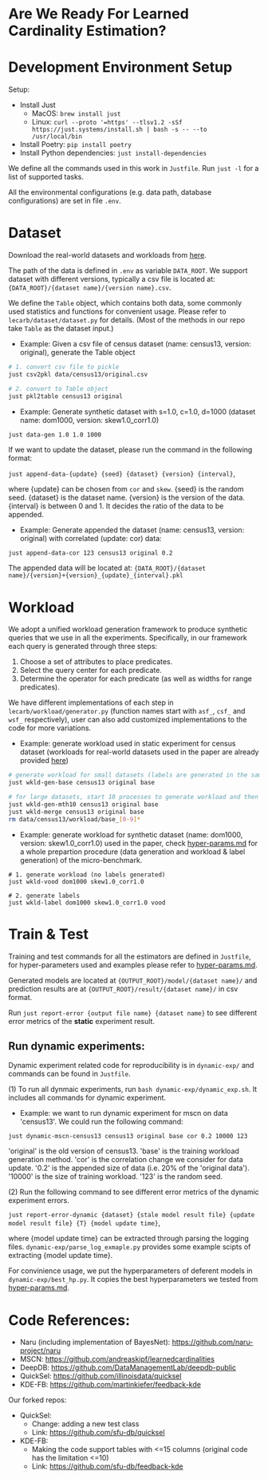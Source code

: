 # Are We Ready For Learned Cardinality Estimation?

# Development Environment Setup

Setup:
* Install Just
  * MacOS: `brew install just`
  * Linux: `curl --proto '=https' --tlsv1.2 -sSf https://just.systems/install.sh | bash -s -- --to /usr/local/bin`
* Install Poetry: `pip install poetry`
* Install Python dependencies: `just install-dependencies`

We define all the commands used in this work in `Justfile`. Run `just -l` for a list of supported tasks.

All the environmental configurations (e.g. data path, database configurations) are set in file `.env`.

# Dataset

Download the real-world datasets and workloads from [here](https://www.dropbox.com/s/5bmvc1si5hysapf/data.tar.gz?dl=0).

The path of the data is defined in `.env` as variable `DATA_ROOT`. We support dataset with different versions, typically a csv file is located at: `{DATA_ROOT}/{dataset name}/{version name}.csv`.

We define the `Table` object, which contains both data, some commonly used statistics and functions for convenient usage. Please refer to `lecarb/dataset/dataset.py` for details. (Most of the methods in our repo take `Table` as the dataset input.)

- Example: Given a csv file of census dataset (name: census13, version: original), generate the Table object
```bash
# 1. convert csv file to pickle
just csv2pkl data/census13/original.csv

# 2. convert to Table object
just pkl2table census13 original
```

- Example: Generate synthetic dataset with s=1.0, c=1.0, d=1000 (dataset name: dom1000, version: skew1.0_corr1.0)
```bash
just data-gen 1.0 1.0 1000
```
If we want to update the dataset, please run the command in the following format:

`just append-data-{update} {seed} {dataset} {version} {interval}`,

where {update} can be chosen from `cor` and `skew`. {seed} is the random seed. {dataset} is the dataset name. {version} is the version of the data. {interval} is between 0 and 1. It decides the ratio of the data to be appended. 



- Example: Generate appended the dataset (name: census13, version: original) with correlated (update: cor) data:
```
just append-data-cor 123 census13 original 0.2
```
The appended data will be located at: `{DATA_ROOT}/{dataset name}/{version}+{version}_{update}_{interval}.pkl`

# Workload
We adopt a unified workload generation framework to produce synthetic queries that we use in all the experiments. Specifically, in our framework each query is generated through three steps:

1. Choose a set of attributes to place predicates.
2. Select the query center for each predicate.
3. Determine the operator for each predicate (as well as widths for range predicates).

We have different implementations of each step in `lecarb/workload/generator.py` (function names start with `asf_`, `csf_` and `wsf_` respectively), user can also add customized implementations to the code for more variations.

- Example: generate workload used in static experiment for census dataset (workloads for real-world datasets used in the paper are already provided [here](https://www.dropbox.com/s/5bmvc1si5hysapf/data.tar.gz?dl=0))
```bash
# generate workload for small datasets (labels are generated in the same time)
just wkld-gen-base census13 original base

# for large datasets, start 10 processes to generate workload and then merge
just wkld-gen-mth10 census13 original base
just wkld-merge census13 original base
rm data/census13/workload/base_[0-9]*
```

- Example: generate workload for synthetic dataset (name: dom1000, version: skew1.0_corr1.0) used in the paper, check [hyper-params.md](./hyper-params.md#preparation) for a whole prepartion procedure (data generation and workload & label generation) of the micro-benchmark.
```base
# 1. generate workload (no labels generated)
just wkld-vood dom1000 skew1.0_corr1.0

# 2. generate labels
just wkld-label dom1000 skew1.0_corr1.0 vood
```

# Train & Test

Training and test commands for all the estimators are defined in `Justfile`, for hyper-parameters used and examples please refer to [hyper-params.md](./hyper-params.md).

Generated models are located at `{OUTPUT_ROOT}/model/{dataset name}/` and prediction results are at `{OUTPUT_ROOT}/result/{dataset name}/` in csv format.

Run `just report-error {output file name} {dataset name}` to see different error metrics of the **static** experiment result.

## Run dynamic experiments:

Dynamic experiment related code for reproducibility is in `dynamic-exp/` and commands can be found in `Justfile`.

(1) To run all dynmaic experiments, run `bash dynamic-exp/dynamic_exp.sh`. It includes all commands for dynamic experiment.

- Example: we want to run dynamic experiment for mscn on data 'census13'. We could run the following command:

```
just dynamic-mscn-census13 census13 original base cor 0.2 10000 123
```

'original' is the old version of census13. 'base' is the training workload generation method. 'cor' is the correlation change we consider for data update. '0.2' is the appended size of data (i.e. 20% of the 'original data'). '10000' is the size of training workload. '123' is the random seed.

(2) Run the following command to see different error metrics of the dynamic experiment errors.

`just report-error-dynamic {dataset} {stale model result file} {update model result file} {T} {model update time}`,

where {model update time} can be extracted through parsing the logging files. `dynamic-exp/parse_log_exmaple.py` provides some example scipts of extracting {model update time}.

For convinience usage, we put the hyperparameters of deferent models in `dynamic-exp/best_hp.py`. It copies the best hyperparameters we tested from [hyper-params.md](./hyper-params.md).

# Code References:

* Naru (including implementation of BayesNet): https://github.com/naru-project/naru
* MSCN: https://github.com/andreaskipf/learnedcardinalities
* DeepDB: https://github.com/DataManagementLab/deepdb-public
* QuickSel: https://github.com/illinoisdata/quicksel
* KDE-FB: https://github.com/martinkiefer/feedback-kde

Our forked repos:
* QuickSel:
  * Change: adding a new test class
  * Link: https://github.com/sfu-db/quicksel
* KDE-FB:
  * Making the code support tables with <=15 columns (original code has the limitation <=10)
  * Link: https://github.com/sfu-db/feedback-kde
